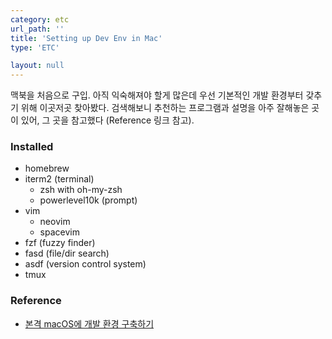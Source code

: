 ```yaml
---
category: etc
url_path: ''
title: 'Setting up Dev Env in Mac'
type: 'ETC'

layout: null
---
```


맥북을 처음으로 구입. 아직 익숙해져야 할게 많은데 우선 기본적인 개발 환경부터 갖추기 위해 이곳저곳 찾아봤다.
검색해보니 추천하는 프로그램과 설명을 아주 잘해놓은 곳이 있어, 그 곳을 참고했다 (Reference 링크 참고).

### Installed
- homebrew
- iterm2 (terminal)
  + zsh with oh-my-zsh 
  + powerlevel10k (prompt)
- vim
  + neovim
  + spacevim
- fzf (fuzzy finder)
- fasd (file/dir search)
- asdf (version control system)
- tmux

### Reference
- [본격 macOS에 개발 환경 구축하기](https://subicura.com/2017/11/22/mac-os-development-environment-setup.html)